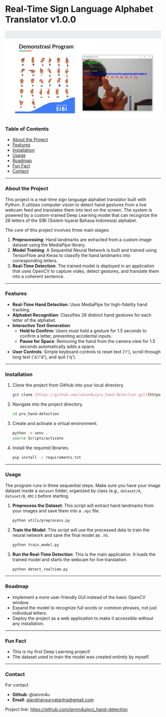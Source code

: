 # Real-Time Sign Language Alphabet Translator v1.0.0

![Sign Language Detection Screenshot](preview.png)

### Table of Contents

- [About the Project](#about-the-project)
- [Features](#features)
- [Installation](#installation)
- [Usage](#usage)
- [Roadmap](#roadmap)
- [Fun Fact](#fun-fact)
- [Contact](#contact)

---

### About the Project

This project is a real-time sign language alphabet translator built with Python. It utilizes computer vision to detect hand gestures from a live webcam feed and translates them into text on the screen. The system is powered by a custom-trained Deep Learning model that can recognize the 26 letters of the SIBI (Sistem Isyarat Bahasa Indonesia) alphabet.

The core of this project involves three main stages:
1.  **Preprocessing**: Hand landmarks are extracted from a custom image dataset using the MediaPipe library.
2.  **Model Training**: A Sequential Neural Network is built and trained using TensorFlow and Keras to classify the hand landmarks into corresponding letters.
3.  **Real-Time Detection**: The trained model is deployed in an application that uses OpenCV to capture video, detect gestures, and translate them into a coherent sentence.

---

### Features

-   **Real-Time Hand Detection**: Uses MediaPipe for high-fidelity hand tracking.
-   **Alphabet Recognition**: Classifies 26 distinct hand gestures for each letter of the alphabet.
-   **Interactive Text Generation**:
    -   **Hold to Confirm**: Users must hold a gesture for 1.5 seconds to confirm a letter, preventing accidental inputs.
    -   **Pause for Space**: Removing the hand from the camera view for 1.5 seconds automatically adds a space.
-   **User Controls**: Simple keyboard controls to reset text ('r'), scroll through long text ('a'/'d'), and quit ('q').

---

### Installation

1.  Clone the project from GitHub into your local directory.
    ```bash
    git clone [https://github.com/iannn4u/pro_hand-detection.git](https://github.com/iannn4u/pro_hand-detection.git)
    ```
2.  Navigate into the project directory.
    ```bash
    cd pro_hand-detection
    ```
3.  Create and activate a virtual environment.
    ```bash
    python -m venv .
    source Scripts/activate
    ```
4.  Install the required libraries.
    ```bash
    pip install -r requirements.txt
    ```

---

### Usage

The program runs in three sequential steps. Make sure you have your image dataset inside a `dataset` folder, organized by class (e.g., `dataset/A`, `dataset/B`, etc.) before starting.

1.  **Preprocess the Dataset**: This script will extract hand landmarks from your images and save them into a `.npz` file.
    ```bash
    python utils/preprocess.py
    ```
2.  **Train the Model**: This script will use the processed data to train the neural network and save the final model as `.h5`.
    ```bash
    python train_model.py
    ```
3.  **Run the Real-Time Detection**: This is the main application. It loads the trained model and starts the webcam for live translation.
    ```bash
    python detect_realtime.py
    ```

---

### Roadmap

-   Implement a more user-friendly GUI instead of the basic OpenCV window.
-   Expand the model to recognize full words or common phrases, not just individual letters.
-   Deploy the project as a web application to make it accessible without any installation.

---

### Fun Fact

-   This is my first Deep Learning project!
-   The dataset used to train the model was created entirely by myself.

---

### Contact

For contact

-   **Github**: @iannn4u
-   **Email**: alandriansuryatantra@gmail.com

Project link: https://github.com/iannn4u/pro_hand-detection
